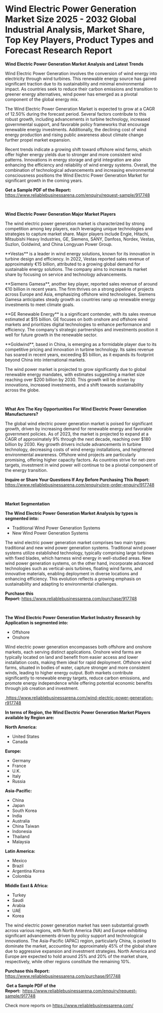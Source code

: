 <p><h1>Wind Electric Power Generation Market Size 2025 - 2032 Global Industrial Analysis, Market Share, Top Key Players, Product Types and Forecast Research Report</h1></p><p><strong>Wind Electric Power Generation Market Analysis and Latest Trends</strong></p>
<p><p>Wind Electric Power Generation involves the conversion of wind energy into electricity through wind turbines. This renewable energy source has gained significant traction due to its sustainability and minimal environmental impact. As countries seek to reduce their carbon emissions and transition to greener energy alternatives, wind power has emerged as a pivotal component of the global energy mix.</p><p>The Wind Electric Power Generation Market is expected to grow at a CAGR of 12.50% during the forecast period. Several factors contribute to this robust growth, including advancements in turbine technology, increased governmental support, and favorable policy frameworks that encourage renewable energy investments. Additionally, the declining cost of wind energy production and rising public awareness about climate change further propel market expansion.</p><p>Recent trends indicate a growing shift toward offshore wind farms, which offer higher energy yields due to stronger and more consistent wind patterns. Innovations in energy storage and grid integration are also enhancing the efficiency and reliability of wind energy systems. Overall, the combination of technological advancements and increasing environmental consciousness positions the Wind Electric Power Generation Market for significant growth in the coming years.</p></p>
<p><strong>Get a Sample PDF of the Report:&nbsp;</strong> <a href="https://www.reliablebusinessarena.com/enquiry/request-sample/917748?utm_campaign=1902&utm_medium=2&utm_source=Github&utm_content=ia&utm_term=05032025&utm_id=wind-electric-power-generation">https://www.reliablebusinessarena.com/enquiry/request-sample/917748</a></p>
<p>&nbsp;</p>
<p><strong>Wind Electric Power Generation Major Market Players</strong></p>
<p><p>The wind electric power generation market is characterized by strong competition among key players, each leveraging unique technologies and strategies to capture market share. Major players include Engie, Hitachi, Mitsubishi Heavy Industries, GE, Siemens, SANY, Danfoss, Nordex, Vestas, Suzlon, Goldwind, and China Longyuan Power Group. </p><p>**Vestas** is a leader in wind energy solutions, known for its innovation in turbine design and efficiency. In 2022, Vestas reported sales revenue of approximately €15 billion, attributed to a growing global demand for sustainable energy solutions. The company aims to increase its market share by focusing on service and technology advancements.</p><p>**Siemens Gamesa**, another key player, reported sales revenue of around €10 billion in recent years. The firm thrives on a strong pipeline of projects across Europe and Asia, emphasizing offshore wind technologies. Siemens Gamesa anticipates steady growth as countries ramp up renewable energy investments to meet climate goals.</p><p>**GE Renewable Energy** is a significant contender, with its sales revenue estimated at $15 billion. GE focuses on both onshore and offshore wind markets and prioritizes digital technologies to enhance performance and efficiency. The company's strategic partnerships and investments position it well for future growth in the renewable sector.</p><p>**Goldwind**, based in China, is emerging as a formidable player due to its competitive pricing and innovation in turbine technology. Its sales revenue has soared in recent years, exceeding $5 billion, as it expands its footprint beyond China into international markets.</p><p>The wind power market is projected to grow significantly due to global renewable energy mandates, with estimates suggesting a market size reaching over $200 billion by 2030. This growth will be driven by innovations, increased investments, and a shift towards sustainability across the globe.</p></p>
<p>&nbsp;</p>
<p><strong>What Are The Key Opportunities For Wind Electric Power Generation Manufacturers?</strong></p>
<p><p>The global wind electric power generation market is poised for significant growth, driven by increasing demand for renewable energy and favorable government policies. As of 2023, the market is projected to expand at a CAGR of approximately 9% through the next decade, reaching over $180 billion by 2030. Key growth drivers include advancements in turbine technology, decreasing costs of wind energy installations, and heightened environmental awareness. Offshore wind projects are particularly promising, offering higher capacity factors. As countries strive for net-zero targets, investment in wind power will continue to be a pivotal component of the energy transition.</p></p>
<p><strong>Inquire or Share Your Questions If Any Before Purchasing This Report:</strong> <a href="https://www.reliablebusinessarena.com/enquiry/pre-order-enquiry/917748?utm_campaign=1902&utm_medium=2&utm_source=Github&utm_content=ia&utm_term=05032025&utm_id=wind-electric-power-generation">https://www.reliablebusinessarena.com/enquiry/pre-order-enquiry/917748</a></p>
<p>&nbsp;</p>
<p><strong>Market Segmentation</strong></p>
<p><strong>The Wind Electric Power Generation Market Analysis by types is segmented into:</strong></p>
<p><ul><li>Traditional Wind Power Generation Systems</li><li>New Wind Power Generation Systems</li></ul></p>
<p><p>The wind electric power generation market comprises two main types: traditional and new wind power generation systems. Traditional wind power systems utilize established technology, typically comprising large turbines with fixed blades, which harness wind energy in well-studied areas. New wind power generation systems, on the other hand, incorporate advanced technologies such as vertical-axis turbines, floating wind farms, and innovative materials, enabling deployment in diverse locations and enhancing efficiency. This evolution reflects a growing emphasis on sustainability and adapting to environmental challenges.</p></p>
<p><strong>Purchase this Report:&nbsp;</strong><a href="https://www.reliablebusinessarena.com/purchase/917748?utm_campaign=1902&utm_medium=2&utm_source=Github&utm_content=ia&utm_term=05032025&utm_id=wind-electric-power-generation">https://www.reliablebusinessarena.com/purchase/917748</a></p>
<p>&nbsp;</p>
<p><strong>The Wind Electric Power Generation Market Industry Research by Application is segmented into:</strong></p>
<p><ul><li>Offshore</li><li>Onshore</li></ul></p>
<p><p>Wind electric power generation encompasses both offshore and onshore markets, each serving distinct applications. Onshore wind farms are typically located on land and benefit from easier access and lower installation costs, making them ideal for rapid deployment. Offshore wind farms, situated in bodies of water, capture stronger and more consistent winds, leading to higher energy output. Both markets contribute significantly to renewable energy targets, reduce carbon emissions, and promote energy independence while offering potential economic benefits through job creation and investment.</p></p>
<p><a href="https://www.reliablebusinessarena.com/wind-electric-power-generation-r917748?utm_campaign=1902&utm_medium=2&utm_source=Github&utm_content=ia&utm_term=05032025&utm_id=wind-electric-power-generation">&nbsp;https://www.reliablebusinessarena.com/wind-electric-power-generation-r917748</a></p>
<p><strong>In terms of Region, the Wind Electric Power Generation Market Players available by Region are:</strong></p>
<p>
    <p> <strong> North America: </strong>
        <ul>
            <li>United States</li>
            <li>Canada</li>
        </ul>
        </p> 
    <p> <strong> Europe: </strong>
        <ul>
            <li>Germany</li>
            <li>France</li>
            <li>U.K.</li>
            <li>Italy</li>
            <li>Russia</li>
        </ul>
        </p> 
    <p> <strong> Asia-Pacific: </strong>
        <ul>
            <li>China</li>
            <li>Japan</li>
            <li>South Korea</li>
            <li>India</li>
            <li>Australia</li>
            <li>China Taiwan</li>
            <li>Indonesia</li>
            <li>Thailand</li>
            <li>Malaysia</li>
        </ul>
        </p> 
    <p> <strong> Latin America: </strong>
        <ul>
            <li>Mexico</li>
            <li>Brazil</li>
            <li>Argentina Korea</li>
            <li>Colombia</li>
        </ul>
        </p> 
    <p> <strong> Middle East & Africa: </strong>
        <ul>
            <li>Turkey</li>
            <li>Saudi</li>
            <li>Arabia</li>
            <li>UAE</li>
            <li>Korea</li>
        </ul>
    </p>
    </p>
<p><p>The wind electric power generation market has seen substantial growth across various regions, with North America (NA) and Europe exhibiting significant advancements driven by policy support and technological innovations. The Asia-Pacific (APAC) region, particularly China, is poised to dominate the market, accounting for approximately 45% of the global share due to aggressive expansion and investment strategies. North America and Europe are expected to hold around 25% and 20% of the market share, respectively, while other regions constitute the remaining 10%.</p></p>
<p><strong>Purchase this Report: </strong><a href="https://www.reliablebusinessarena.com/purchase/917748?utm_campaign=1902&utm_medium=2&utm_source=Github&utm_content=ia&utm_term=05032025&utm_id=wind-electric-power-generation">https://www.reliablebusinessarena.com/purchase/917748</a></p>
<p>&nbsp;<strong>Get a Sample PDF of the Report:&nbsp;&nbsp;</strong><a href="https://www.reliablebusinessarena.com/enquiry/request-sample/917748?utm_campaign=1902&utm_medium=2&utm_source=Github&utm_content=ia&utm_term=05032025&utm_id=wind-electric-power-generation">https://www.reliablebusinessarena.com/enquiry/request-sample/917748</a></p>
<p><strong></strong></p>
<p>Check more reports on <a href="https://www.reliablebusinessarena.com/?utm_campaign=1902&utm_medium=2&utm_source=Github&utm_content=ia&utm_term=05032025&utm_id=wind-electric-power-generation">https://www.reliablebusinessarena.com/</a></p>